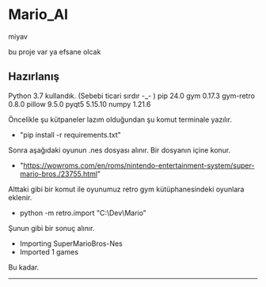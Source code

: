 # Mario_AI
miyav

bu proje var ya efsane olcak


Hazırlanış
------------------------------------------------
Python 3.7 kullandık. (Sebebi ticari sırdır -_- )
pip 24.0
gym 0.17.3
gym-retro 0.8.0
pillow 9.5.0
pyqt5 5.15.10
numpy 1.21.6


Öncelikle şu kütpaneler lazım olduğundan şu komut terminale yazılır.
- "pip install -r requirements.txt"


Sonra aşağıdaki oyunun .nes dosyası alınır. Bir dosyanın içine konur.
- "https://wowroms.com/en/roms/nintendo-entertainment-system/super-mario-bros./23755.html"


Alttaki gibi bir komut ile oyunumuz retro gym kütüphanesindeki oyunlara eklenir.
- python -m retro.import "C:\Dev\Mario"


Şunun gibi bir sonuç alınır.
- Importing SuperMarioBros-Nes
- Imported 1 games

Bu kadar.

------------------------------------------------

